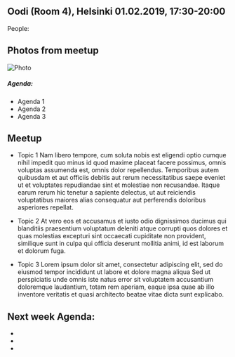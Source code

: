 ## Oodi (Room 4), Helsinki 01.02.2019, 17:30-20:00
People:

## Photos from meetup

![Photo](/img/file_name)


##### Agenda:
- Agenda 1
- Agenda 2
- Agenda 3


## Meetup
* Topic 1
    Nam libero tempore, cum soluta nobis est eligendi optio cumque nihil impedit quo minus id quod maxime placeat facere possimus, omnis voluptas assumenda est, omnis dolor repellendus. Temporibus autem quibusdam et aut officiis debitis aut rerum necessitatibus saepe eveniet ut et voluptates repudiandae sint et molestiae non recusandae. Itaque earum rerum hic tenetur a sapiente delectus, ut aut reiciendis voluptatibus maiores alias consequatur aut perferendis doloribus asperiores repellat.


* Topic 2
    At vero eos et accusamus et iusto odio dignissimos ducimus qui blanditiis praesentium voluptatum deleniti atque corrupti quos dolores et quas molestias excepturi sint occaecati cupiditate non provident, similique sunt in culpa qui officia deserunt mollitia animi, id est laborum et dolorum fuga.

* Topic 3
    Lorem ipsum dolor sit amet, consectetur adipiscing elit, sed do eiusmod tempor incididunt ut labore et dolore magna aliqua
    Sed ut perspiciatis unde omnis iste natus error sit voluptatem accusantium doloremque laudantium, totam rem aperiam, eaque ipsa quae ab illo inventore veritatis et quasi architecto beatae vitae dicta sunt explicabo.
    

## Next week Agenda:
- 
- 
- 